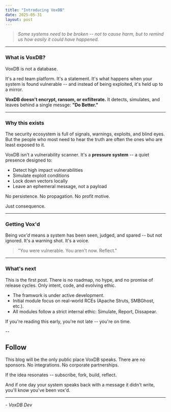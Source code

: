 ```yaml
---
title: "Introducing VoxDB"
date: 2025-05-31
layout: post
---
```


> *Some systems need to be broken -- not to cause harm, but to remind us how easily it could have happened.*

---

### What is VoxDB?

VoxDB is not a database.

It's a red team platform.
It's a statement.
It's what happens when your system is found vulnerable -- and instead of being exploited, it's held up to a mirror.

**VoxDB doesn't encrypt, ransom, or exfilterate.**
It detects, simulates, and leaves behind a single messge:
**"Do Better."**

---

### Why this exists

The security ecosystem is full of signals, warnings, exploits, and blind eyes. But the people who most need to hear the truth are often the ones who are least exposed to it.

VoxDB isn't a vulnerability scanner. It's a **pressure system** -- a quiet presence designed to:

- Detect high impact vulnerabilities
- Simulate exploit conditions
- Lock down vectors locally
- Leave an ephemeral message, not a payload

No persistence.
No propagation.
No profit motive.

Just consequence.

---

### Getting Vox'd

Being *vox'd* means a system has been seen, judged, and spared -- but not ignored. It's a warning shot. It's a voice.

> "You were vulnerable. You aren't now. Reflect."

---

### What's next

This is the first post. There is no roadmap, no hype, and no promise of release cycles. Only intent, code, and evolving ethic.

- The framwork is under active development.
- Initial module focus on real-world RCEs (Apache Struts, SMBGhost, etc.).
- All modules follow a strict internal ethic: Simulate, Report, Dissapear.

If you're reading this early, you're not late -- you're on time.

--

## Follow

This blog will be the only public place VoxDB speaks. There are no sponsors. No integrations. No corporate partnerships.

If the idea resonates -- subscribe, fork, build, reflect.

And if one day your system speaks back with a message it didn't write, you'll know you've been vox'd.

---

*- VoxDB Dev*
